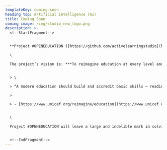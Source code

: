 ```yaml
---
templateKey: coming-soon
heading top: Artificial Intelligence (AI)
title: Coming Soon
coming image: /img/studio_new_logo.png
description: >-
  <!--StartFragment-->


  **Project #OPENEDUCATION ([https://github.com/​activelearningstudio](https://github.com/activelearningstudio))** Project #OPENEDUCATION is an ambitious joint effort between Red Hat and the non-profit education technology company, Curriki. \

  \

  The project’s vision is: ***To reimagine education at every level and point in life, and do it through sharing, open technologies, and open content.***


  > \

  > “A modern education should build and accredit basic skills – reading, writing and math – as well as skills in problem-solving, creativity, critical thinking that young people need for work, to start a business and to engage productively in their communities.”

  >

  > ~ [https://www.unicef.org/​reimagine/education](https://www.unicef.org/reimagine/education)


  \

  Project #OPENEDUCATION will leave a large and indelible mark in solving these problems by making the tools used to create, deliver, and distribute high-quality, effective, and measurable learning experiences free, open and easy to access. Make a different. Join the #OPENEDUCATION movement!


  <!--EndFragment-->
---
```

